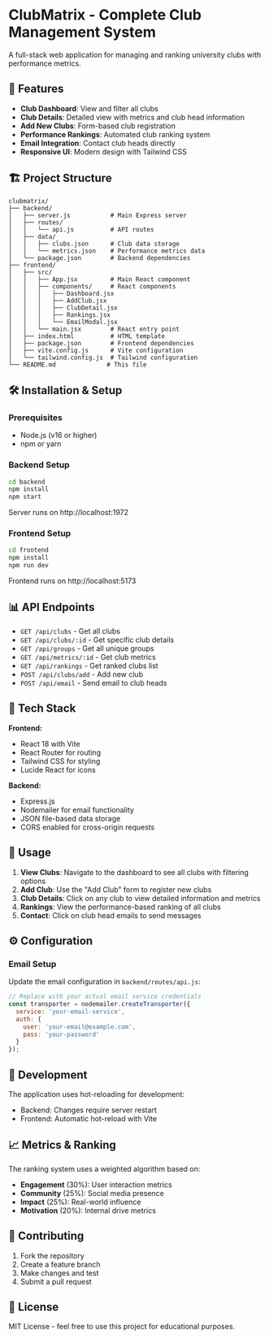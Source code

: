 # ClubMatrix - Complete Club Management System

A full-stack web application for managing and ranking university clubs with performance metrics.

## 🚀 Features

- **Club Dashboard**: View and filter all clubs
- **Club Details**: Detailed view with metrics and club head information
- **Add New Clubs**: Form-based club registration
- **Performance Rankings**: Automated club ranking system
- **Email Integration**: Contact club heads directly
- **Responsive UI**: Modern design with Tailwind CSS

## 🏗️ Project Structure

```
clubmatrix/
├── backend/
│   ├── server.js           # Main Express server
│   ├── routes/
│   │   └── api.js          # API routes
│   ├── data/
│   │   ├── clubs.json      # Club data storage
│   │   └── metrics.json    # Performance metrics data
│   └── package.json        # Backend dependencies
├── frontend/
│   ├── src/
│   │   ├── App.jsx         # Main React component
│   │   ├── components/     # React components
│   │   │   ├── Dashboard.jsx
│   │   │   ├── AddClub.jsx
│   │   │   ├── ClubDetail.jsx
│   │   │   ├── Rankings.jsx
│   │   │   └── EmailModal.jsx
│   │   └── main.jsx        # React entry point
│   ├── index.html          # HTML template
│   ├── package.json        # Frontend dependencies
│   ├── vite.config.js      # Vite configuration
│   └── tailwind.config.js  # Tailwind configuration
└── README.md              # This file
```

## 🛠️ Installation & Setup

### Prerequisites
- Node.js (v16 or higher)
- npm or yarn

### Backend Setup
```bash
cd backend
npm install
npm start
```
Server runs on http://localhost:1972

### Frontend Setup
```bash
cd frontend
npm install
npm run dev
```
Frontend runs on http://localhost:5173

## 📊 API Endpoints

- `GET /api/clubs` - Get all clubs
- `GET /api/clubs/:id` - Get specific club details
- `GET /api/groups` - Get all unique groups
- `GET /api/metrics/:id` - Get club metrics
- `GET /api/rankings` - Get ranked clubs list
- `POST /api/clubs/add` - Add new club
- `POST /api/email` - Send email to club heads

## 🎨 Tech Stack

**Frontend:**
- React 18 with Vite
- React Router for routing
- Tailwind CSS for styling
- Lucide React for icons

**Backend:**
- Express.js
- Nodemailer for email functionality
- JSON file-based data storage
- CORS enabled for cross-origin requests

## 📝 Usage

1. **View Clubs**: Navigate to the dashboard to see all clubs with filtering options
2. **Add Club**: Use the "Add Club" form to register new clubs
3. **Club Details**: Click on any club to view detailed information and metrics
4. **Rankings**: View the performance-based ranking of all clubs
5. **Contact**: Click on club head emails to send messages

## ⚙️ Configuration

### Email Setup
Update the email configuration in `backend/routes/api.js`:
```javascript
// Replace with your actual email service credentials
const transporter = nodemailer.createTransporter({
  service: 'your-email-service',
  auth: {
    user: 'your-email@example.com',
    pass: 'your-password'
  }
});
```

## 🔧 Development

The application uses hot-reloading for development:
- Backend: Changes require server restart
- Frontend: Automatic hot-reload with Vite

## 📈 Metrics & Ranking

The ranking system uses a weighted algorithm based on:
- **Engagement** (30%): User interaction metrics
- **Community** (25%): Social media presence
- **Impact** (25%): Real-world influence
- **Motivation** (20%): Internal drive metrics

## 🤝 Contributing

1. Fork the repository
2. Create a feature branch
3. Make changes and test
4. Submit a pull request

## 📄 License

MIT License - feel free to use this project for educational purposes.
